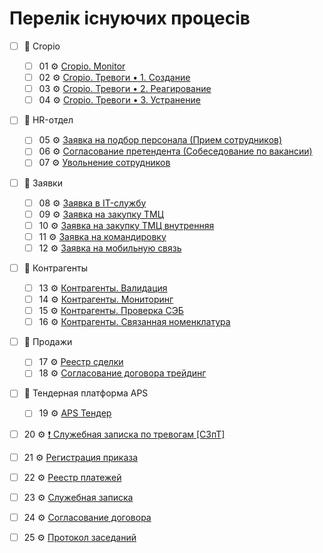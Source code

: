 # Перелік існуючих процесів

- [ ] 📂 Cropio
    - [ ] 01 ⚙ [Cropio. Monitor](./Proceses/P01/P01.md)
    - [ ] 02 ⚙ [Cropio. Тревоги • 1. Создание](./Proceses/P02/P02.md)
    - [ ] 03 ⚙ [Сropio. Тревоги • 2. Реагирование](./Proceses/P03/P03.md)
    - [ ] 04 ⚙ [Сropio. Тревоги • 3. Устранение](./Proceses/P04/P04.md)
- [ ] 📂 HR-отдел
    - [ ] 05 ⚙ [Заявка на подбор персонала (Прием сотрудников)](./Proceses/P05/P05.md)
    - [ ] 06 ⚙ [Согласование претендента (Собеседование по вакансии)](./Proceses/P06/P06.md)
    - [ ] 07 ⚙ [Увольнение сотрудников](./Proceses/P07/P07.md)
- [ ] 📂 Заявки
    - [ ] 08 ⚙ [Заявка в IT-службу](./Proceses/P08/P08.md)
    - [ ] 09 ⚙ [Заявка на закупку ТМЦ](./Proceses/P09/P09.md)
    - [ ] 10 ⚙ [Заявка на закупку ТМЦ внутренняя](./Proceses/P10/P10.md)
    - [ ] 11 ⚙ [Заявка на командировку](./Proceses/P11/P11.md)
    - [ ] 12 ⚙ [Заявка на мобильную связь](./Proceses/P12/P12.md)
- [ ] 📂 Контрагенты
    - [ ] 13 ⚙ [Контрагенты. Валидация](./Proceses/P13/P13.md)
    - [ ] 14 ⚙ [Контрагенты. Мониторинг](./Proceses/P14/P14.md)
    - [ ] 15 ⚙ [Контрагенты. Проверка СЭБ](./Proceses/P15/P15.md)
    - [ ] 16 ⚙ [Контрагенты. Связанная номенклатура](./Proceses/P16/P16.md)
- [ ] 📂 Продажи
    - [ ] 17 ⚙ [Реестр сделки](./Proceses/P17/P17.md)
    - [ ] 18 ⚙ [Согласование договора трейдинг](./Proceses/P18/P18.md)
- [ ] 📂 Тендерная платформа APS
    - [ ] 19 ⚙ [APS Тендер](./Proceses/P19/P19.md)
- [ ] 20 ⚙ [❗ Служебная записка по тревогам [СЗпТ]](./Proceses/P20/P20.md)
- [ ] 21 ⚙ [Регистрация приказа](./Proceses/P21/P21.md)
- [ ] 22 ⚙ [Реестр платежей](./Proceses/P22/P22.md)
- [ ] 23 ⚙ [Служебная записка](./Proceses/P23/P23.md)
- [ ] 24 ⚙ [Согласование договора](./Proceses/P24/P24.md)
- [ ] 25 ⚙ [Протокол заседаний](./Proceses/P25/P25.md)

